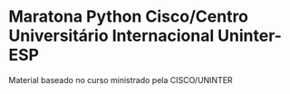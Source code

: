 # Maratona Python Cisco/Centro Universitário Internacional Uninter-ESP
 Material baseado no curso ministrado pela CISCO/UNINTER

